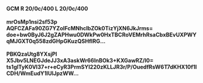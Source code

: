 #### GCM R 20/0c/400 L 20/0c/400
**mrOsMp1nsi2sf53p**<br/>**AQFCZAFa90ZG7YZoIFcMNhclbZOk0TizYjXN6JkJrms=**<br/>**doe+bw0ByJ6J2gZAPHwu0DWkPw0HxTBCRoVEMrhRsaCbxBEvUXPWYqMJGXT0q558zdGHpGKuzQSHfIRG...**<br/><br/>
**PBKQzaUtg8YXsjPI**<br/>**X5Jbv5LNEGJdeJJ3xA3askWr66lnBOk3+KXGawRZ/l0=**<br/>**ts1glTyK0VI37+r+eCyR3PrmSYI220zKLLJR3r/P/OuedfRsW6T7dKHX10f1ICDH/WmEudY1lUlJpzWW...**